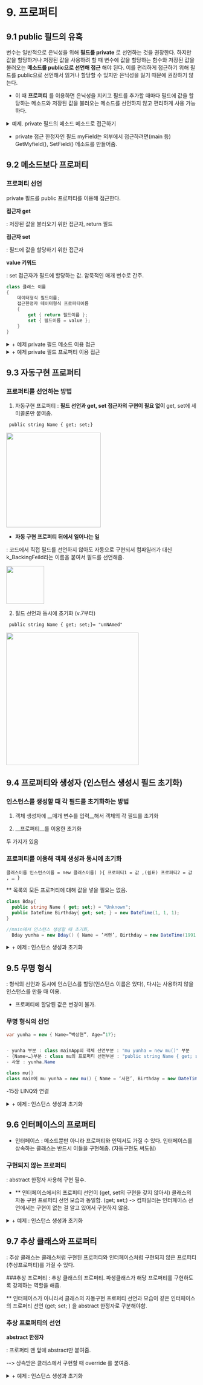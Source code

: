 # 9. 프로퍼티

## 9.1 public 필드의 유혹
변수는 일반적으로 은닉성을 위해 __필드를 private__ 로 선언하는 것을 권장한다. 하지만 값을 할당하거나 저장된 값을 사용하려 할 때 변수에 값을 할당하는 함수와 저장된 값을 불러오는 __메소드를 public으로 선언해 접근__ 해야 된다.
이를 편리하게 접근하기 위해 필드를 public으로 선언해서 읽거나 할당할 수 있지만 은닉성을 잃기 때문에 권장하기 않는다.
- 이 때 __프로퍼티__ 를 이용하면 은닉성을 지키고 필드를 추가할 때마다 필드에 값을 할당하는 메소드와 저장된 값을 불러오는 메소드를 선언하지 않고 편리하게 사용 가능하다.


<details>
<summary>예제. private 필드의 메소드 메소드로 접근하기 </summary>
<div markdown="1">

```
Class MyClass
{
private int myField;
public int GetMyField(){ return myField; }
public void SetMyField( int NewValue) { myField = NewValue; };
}
```
</div>
</details>

- private 접근 한정자인 필드 myField는 외부에서 접근하려면(main 등) GetMyfield(), SetField() 메소드를 만들어줌.


## 9.2 메소드보다 프로퍼티
### 프로퍼티 선언 
private 필드를 public 프로퍼티를 이용해 접근한다.

__접근자 get__ 

: 저장된 값을 불러오기 위한 접근자, return 필드

__접근자 set__ 

: 필드에 값을 할당하기 위한 접근자

__value 키워드__ 

: set 접근자가 필드에 할당하는 값. 암묵적인 매개 변수로 간주.  

```C#
class 클래스 이름
{
    데이터형식 필드이름;
    접근한정자 데이터형식 프로퍼티이름
    {
        get { return 필드이름 };
        set { 필드이름 = value };
    }
}
```

<details>
<summary> + 예제 private 필드 메소드 이용 접근 </summary>
<div markdown="1">

```C#
//1. class 선언 - private 필드, public 메소드
class cA
{
    private int A;
    public int getA(){ return A; }
    public void setA ( int val ) { A = val; }
}

//2. 인스턴스 생성, 메소드를 이용해 필드 접근
class MainApp
{
  static void Main(string[] args)
  {
    cA yunha= new cA();
    yunha.setA(3);
    Console.WriteLine( yunha.getA() );
  }
}

```
<img src = "./OOP/pic/CH_9_YH1.JPG" width="420"></img>
</div>
</details>


<details>
<summary>+ 예제 private 필드 프로퍼티 이용 접근 </summary>
<div markdown="1">

```C#
//1. class 선언 - private 필드, public 프로퍼티 접근자 get, set과 키워드 value
class cA
{
    private int A;
    public int P           //메소드 모양- (매개변수)랑 ; 대신 중괄호{}
    {
        get { return A;  }
        set { A = value; }
    }
}

//2. 인스턴스 생성, 이름을 이용한 필드 접근 ( ‘=’ 사용)
class MainApp
{
  static void Main(string[] args)
  {
    cA yunha= new cA();
    yunha.P = 3;
    Console.WriteLine( yunha.P )
  }
}
```

<img src = "./OOP/pic/CH_9_YH2.JPG" width="250"></img>

</div>
</details>



## 9.3 자동구현 프로퍼티

### 프로퍼티를 선언하는 방법

1) 자동구현 프로퍼티
: __필드 선언과 get, set 접근자의 구현이 필요 없이__ get, set에 세미콜론만 붙여줌.

``` public string Name { get; set;}```

<img src = "./OOP/pic/CH_9_YH3.JPG" width="250"></img>

- __자동 구현 프로퍼티 뒤에서 일어나는 일__

: 코드에서 직접 필드를 선언하지 않아도 자동으로 구현되서 컴파일러가 대신 k_BackingFeild라는 이름을 붙여서 필드를 선언해줌.

<img src = "./OOP/pic/CH_9_YH5.JPG" height="100" ></img>

2) 필드 선언과 동시에 초기화 (v.7부터)

``` public string Name { get; set;}= "unNAmed"```

<img src = "./OOP/pic/CH_9_YH4.JPG" width="350"></img>



## 9.4 프로퍼티와 생성자 (인스턴스 생성시 필드 초기화)

### 인스턴스를 생성할 때 각 필드를 초기화하는 방법

1. 객체 생성자에 __매개 변수를 입력__해서 객체의 각 필드를 초기화 

2. __프로퍼티__를 이용한 초기화 

두 가지가 있음

### 프로퍼티를 이용해 객체 생성과 동시에 초기화

```
클래스이름 인스턴스이름 = new 클래스이름( ){ 프로퍼티1 = 값 ,(쉼표) 프로퍼티2 = 값 , … }
```

** 목록의 모든 프로퍼티에 대해 값을 넣을 필요는 없음. 

```C# 
class Bday{
  public string Name { get; set;} = "Unknown";
  public DateTime Birthday{ get; set; } = new DateTime(1, 1, 1);
}

//main에서 인스턴스 생성할 때 초기화,
  Bday yunha = new Bday() { Name = ‘서현’, Birthday = new DateTime(1991, 6, 18) };
```

<details>
<summary> + 예제 : 인스턴스 생성과 초기화 </summary>
<div markdown="1">

```C#
using System;

namespace ConstructorWithProperty
{
    class BirthdayInfo
    {
        public string Name
        {
            get;
            set;
        }

        public DateTime Birthday
        {
            get;
            set;
        }

        public int Age
        {
            get
            {
                return new DateTime(DateTime.Now.Subtract(Birthday).Ticks).Year;
            }
        }
    }

    class MainApp
    {
        static void Main(string[] args)
        {
            BirthdayInfo birth = new BirthdayInfo()
            {
                Name = "서현",
                Birthday = new DateTime(1991, 6, 28)
            };

            Console.WriteLine("Name : {0}", birth.Name);
            Console.WriteLine("Birthday : {0}", birth.Birthday.ToShortDateString());
            Console.WriteLine("Age : {0}", birth.Age);
        }
    }
}

```

</div></details>

## 9.5 무명 형식

: 형식의 선언과 동시에 인스턴스를 할당(인스턴스 이름은 있다), 다시는 사용하지 않을 인스턴스를 만들 때 이용.
- 프로퍼티에 할당된 값은 변경이 불가. 

### 무명 형식의 선언
```C#
var yunha = new { Name=”박상현”, Age=”17};


- yunha 부분 : class mainApp의 객체 선언부분 : "mu yunha = new mu()" 부분
- {Name=…}부분 : class mu의 프로퍼티 선언부분 : "public string Name { get; set; } = “박상현”; …."
- 사용 : yunha.Name
```


```C#
class mu{}
class main에 mu yunha = new mu() { Name = ‘서현’, Birthday = new DateTime(1991, 6, 18) };
```

-15장 LINQ와 연결

<details>
<summary> + 예제 : 인스턴스 생성과 초기화 </summary>
<div markdown="1">

```C#
using System;

namespace AnonymousType
{
    class MainApp
    {
        static void Main(string[] args)
        {
            var a = new { Name="박상현", Age=123 };
            Console.WriteLine("Name:{0}, Age:{1}", a.Name, a.Age);

            var b = new { Subject = "수학", Scores = new int[] { 90, 80, 70, 60 } };

            Console.Write("Subject:{0}, Scores: ", b.Subject);
            foreach(var score in b.Scores )
                Console.Write("{0} ", score );

            Console.WriteLine();
        }
    }
}

```
</div></details>

## 9.6 인터페이스의 프로퍼티
- 인터페이스
: 메소드뿐만 아니라 프로퍼티와 인덱서도 가질 수 있다.
인터페이스를 상속하는 클래스는 반드시 이들을 구현해줌. (자동구현도 써도됨)
### 구현되지 않는 프로퍼티 
: abstract 한정자 사용해 구현 필수.

- ** 인터페이스에서의 프로퍼티 선언이 (get, set의 구현을 갖지 않아서) 클래스의 자동 구현 프로퍼티 선언 모습과 동일함. (get; set;) 
-> 컴파일러는 인터페이스 선언에서는 구현이 없는 걸 알고 있어서 구현하지 않음.

<details>
<summary> + 예제 : 인스턴스 생성과 초기화 </summary>
<div markdown="1">

```C#
using System;

namespace PropertiesInInterface
{
    interface INamedValue
    {
        string Name
        {
            get;
            set;
        }

        string Value
        {
            get;
            set;
        }
    }

    class NamedValue : INamedValue
    {
        public string Name
        {
            get;
            set;
        }

        public string Value
        {
            get;
            set;
        }
    }    

    class MainApp
    {
        static void Main(string[] args)
        {
            NamedValue name = new NamedValue() 
            { Name = "이름", Value = "박상현" };

            NamedValue height = new NamedValue() 
            { Name = "키", Value = "177Cm" };

            NamedValue weight = new NamedValue() 
            { Name = "몸무게", Value = "90Kg" };

            Console.WriteLine("{0} : {1}", name.Name, name.Value);
            Console.WriteLine("{0} : {1}", height.Name, height.Value);
            Console.WriteLine("{0} : {1}", weight.Name, weight.Value);
        }
    }
}


```
</div></details>

## 9.7 추상 클래스와 프로퍼티
: 추상 클래스는 클래스처럼 구현된 프로퍼티와 인터페이스처럼 구현되지 않은 프로퍼티(추상프로퍼티)를 가질 수 있다.

###추상 프로퍼티
: 추상 클래스의 프로퍼티. 파생클래스가 해당 프로퍼티를 구현하도록 강제하는 역할을 해줌.

** 인터페이스가 아니라서 클래스의 자동구현 프로퍼티 선언과 모습이 같은 인터페이스의 프로퍼티 선언 (get; set; ) 을 abstract 한정자로 구분해야함.

### 추상 프로퍼티의 선언
__abstract 한정자__

: 프로퍼티 맨 앞에 abstract만 붙여줌.

--> 상속받은 클래스에서 구현할 때 override 를 붙여줌.

<details>
<summary> + 예제 : 인스턴스 생성과 초기화 </summary>
<div markdown="1">

```C#
using System;

namespace PropertiesInAbstractClass
{
    abstract class Product
    {
        private static int serial = 0;
        public string SerialID
        {
            get { return String.Format("{0:d5}", serial++); }
        }

        abstract public DateTime ProductDate
        {
            get;
            set;
        }
    }

    class MyProduct : Product
    {
        public override DateTime ProductDate
        {
            get;
            set;
        }
    }

    class MainApp
    {
        static void Main(string[] args)
        {
            Product product_1 = new MyProduct() 
            { ProductDate = new DateTime(2010, 1, 10) };

            Console.WriteLine("Product:{0}, Product Date :{1}",
                product_1.SerialID, 
                product_1.ProductDate);

            Product product_2 = new MyProduct() 
            { ProductDate = new DateTime(2010, 2, 3) };
            
            Console.WriteLine("Product:{0}, Product Date :{1}",
                product_2.SerialID, 
                product_2.ProductDate);
            }
    }
}


```
</div></details>
